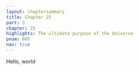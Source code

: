 ```yaml
---
layout: chaptersummary
title: Chapter 25
part: 3
chapter: 25
highlights: The ultimate purpose of the Universe
pnum: 605
nav: true
---
```


Hello, world
